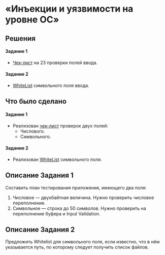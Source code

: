 # «Инъекции и уязвимости на уровне ОС»

## Решения
#### Задание 1
* <a href="https://docs.google.com/spreadsheets/d/1w8mJnj_2N0bGjMxfvzpy_S0cbCgoCeONxBF0txHKrbk/edit?usp=sharing">Чек-лист</a> на 23 проверки полей ввода.

  
#### Задание 2
* <a href="https://docs.google.com/document/d/1op58oLiIFKADd2RQXfq1dRoxPNPR5W3KIMPNc-9kIh0/edit?usp=sharing">WhiteList</a> символьного поля ввода.

  
## Что было сделано
#### Задание 1
* Реализован <a href="https://docs.google.com/spreadsheets/d/1w8mJnj_2N0bGjMxfvzpy_S0cbCgoCeONxBF0txHKrbk/edit?usp=sharing">чек-лист</a> проверок двух полей:
  * Числового.
  * Символьного.
 
  
#### Задание 2
* Реализован <a href="https://docs.google.com/document/d/1op58oLiIFKADd2RQXfq1dRoxPNPR5W3KIMPNc-9kIh0/edit?usp=sharing">WhiteList</a> символьного поля.

## Описание Задания 1

Составить план тестирования приложения, имеющего два поля: 

1. Числовое — двухбайтная величина. Нужно проверить числовое переполнение. 
2. Символьное — строка до 50 символов. Нужно проверить на переполнение буфера и Input Validation.

## Описание Задания 2 

Предложить Whitelist для символьного поля, если известно, что в нём указывается путь, по которому следует получить список файлов.
